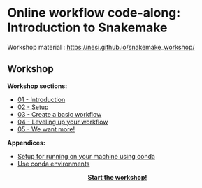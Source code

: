 # Online workflow code-along: Introduction to Snakemake

Workshop material : https://nesi.github.io/snakemake_workshop/

## Workshop

**Workshop sections:**

- [01 - Introduction](https://nesi.github.io/snakemake_workshop/workshop_material/01_introduction/)
- [02 - Setup](https://nesi.github.io/snakemake_workshop/workshop_material/02_setup/)
- [03 - Create a basic workflow](https://nesi.github.io/snakemake_workshop/workshop_material/03_create_a_basic_workflow/)
- [04 - Leveling up your workflow](https://nesi.github.io/snakemake_workshop/workshop_material/04_leveling_up_your_workflow/)
- [05 - We want more!](https://nesi.github.io/snakemake_workshop/workshop_material/05_we_want_more/./workshop_material/05_we_want_more.md)


**Appendices:**

- [Setup for running on your machine using conda](https://nesi.github.io/snakemake_workshop/workshop_material/supplementary/99_appendix_setup_on_your_machine/)
- [Use conda environments](https://nesi.github.io/snakemake_workshop/workshop_material/supplementary/99_appendix_use_conda_environments/)

<p align="center"><b><a href="https://nesi.github.io/snakemake_workshop/workshop_material/01_introduction.html">Start the workshop!</a>
